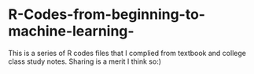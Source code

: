 # R-Codes-from-beginning-to-machine-learning-
This is a series of R codes files that I complied from textbook and college class study notes. Sharing is a merit I think so:)
